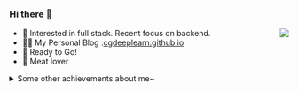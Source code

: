 ### Hi there 👋

<img align="right" src="https://github-readme-stats.vercel.app/api?username=cgDeepLearn&show_icons=true&icon_color=CE1D2D&text_color=718096&bg_color=ffffff&hide_title=true" />

- :orange_book: Interested in full stack. Recent focus on backend.
- ✍🏻 My Personal Blog :[cgdeeplearn.github.io](https://cgdeeplearn.github.io)
- :ram: Ready to Go!
- :meat_on_bone: Meat lover

<details>
  <summary>Some other achievements about me~</summary>
  <br>
  
  * 🤪 Fun Maker
  * 🍎 Eater
  
  <p align="center"> 
  <img align="center" src="https://github-readme-stats.vercel.app/api/top-langs/?username=cgDeepLearn&hide_langs_below=1&theme=default&line_height=27&layout=compact" />
  <img align="center" src="https://github-profile-trophy.vercel.app/?username=cgDeepLearn&column=7" alt="cgDeepLearn's Github Trophy" />
  </p>
  
</details>


